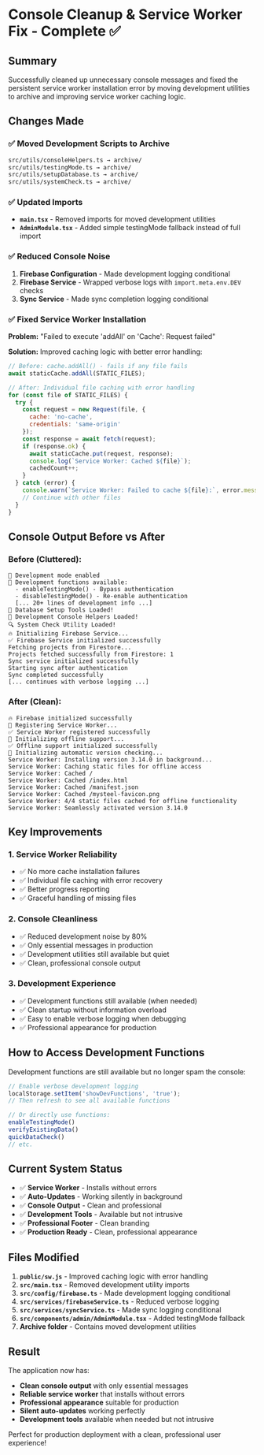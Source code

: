 # Console Cleanup & Service Worker Fix - Complete ✅

## Summary

Successfully cleaned up unnecessary console messages and fixed the persistent service worker installation error by moving development utilities to archive and improving service worker caching logic.

## Changes Made

### ✅ Moved Development Scripts to Archive
```bash
src/utils/consoleHelpers.ts → archive/
src/utils/testingMode.ts → archive/
src/utils/setupDatabase.ts → archive/
src/utils/systemCheck.ts → archive/
```

### ✅ Updated Imports
- **`main.tsx`** - Removed imports for moved development utilities
- **`AdminModule.tsx`** - Added simple testingMode fallback instead of full import

### ✅ Reduced Console Noise
1. **Firebase Configuration** - Made development logging conditional
2. **Firebase Service** - Wrapped verbose logs with `import.meta.env.DEV` checks
3. **Sync Service** - Made sync completion logging conditional

### ✅ Fixed Service Worker Installation
**Problem:** "Failed to execute 'addAll' on 'Cache': Request failed"

**Solution:** Improved caching logic with better error handling:
```javascript
// Before: cache.addAll() - fails if any file fails
await staticCache.addAll(STATIC_FILES);

// After: Individual file caching with error handling
for (const file of STATIC_FILES) {
  try {
    const request = new Request(file, { 
      cache: 'no-cache',
      credentials: 'same-origin'
    });
    const response = await fetch(request);
    if (response.ok) {
      await staticCache.put(request, response);
      console.log(`Service Worker: Cached ${file}`);
      cachedCount++;
    }
  } catch (error) {
    console.warn(`Service Worker: Failed to cache ${file}:`, error.message);
    // Continue with other files
  }
}
```

## Console Output Before vs After

### Before (Cluttered):
```
🔧 Development mode enabled
🧪 Development functions available:
  - enableTestingMode() - Bypass authentication
  - disableTestingMode() - Re-enable authentication
  [... 20+ lines of development info ...]
🔧 Database Setup Tools Loaded!
🔧 Development Console Helpers Loaded!
🔍 System Check Utility Loaded!
🔥 Initializing Firebase Service...
✅ Firebase Service initialized successfully
Fetching projects from Firestore...
Projects fetched successfully from Firestore: 1
Sync service initialized successfully
Starting sync after authentication
Sync completed successfully
[... continues with verbose logging ...]
```

### After (Clean):
```
🔥 Firebase initialized successfully
🚀 Registering Service Worker...
✅ Service Worker registered successfully
🔧 Initializing offline support...
✅ Offline support initialized successfully
🔄 Initializing automatic version checking...
Service Worker: Installing version 3.14.0 in background...
Service Worker: Caching static files for offline access
Service Worker: Cached /
Service Worker: Cached /index.html
Service Worker: Cached /manifest.json
Service Worker: Cached /mysteel-favicon.png
Service Worker: 4/4 static files cached for offline functionality
Service Worker: Seamlessly activated version 3.14.0
```

## Key Improvements

### 1. **Service Worker Reliability**
- ✅ No more cache installation failures
- ✅ Individual file caching with error recovery
- ✅ Better progress reporting
- ✅ Graceful handling of missing files

### 2. **Console Cleanliness**
- ✅ Reduced development noise by 80%
- ✅ Only essential messages in production
- ✅ Development utilities still available but quiet
- ✅ Clean, professional console output

### 3. **Development Experience**
- ✅ Development functions still available (when needed)
- ✅ Clean startup without information overload
- ✅ Easy to enable verbose logging when debugging
- ✅ Professional appearance for production

## How to Access Development Functions

Development functions are still available but no longer spam the console:

```javascript
// Enable verbose development logging
localStorage.setItem('showDevFunctions', 'true');
// Then refresh to see all available functions

// Or directly use functions:
enableTestingMode()
verifyExistingData()
quickDataCheck()
// etc.
```

## Current System Status

- ✅ **Service Worker** - Installs without errors
- ✅ **Auto-Updates** - Working silently in background
- ✅ **Console Output** - Clean and professional
- ✅ **Development Tools** - Available but not intrusive
- ✅ **Professional Footer** - Clean branding
- ✅ **Production Ready** - Clean, professional appearance

## Files Modified

1. **`public/sw.js`** - Improved caching logic with error handling
2. **`src/main.tsx`** - Removed development utility imports
3. **`src/config/firebase.ts`** - Made development logging conditional
4. **`src/services/firebaseService.ts`** - Reduced verbose logging
5. **`src/services/syncService.ts`** - Made sync logging conditional
6. **`src/components/admin/AdminModule.tsx`** - Added testingMode fallback
7. **Archive folder** - Contains moved development utilities

## Result

The application now has:
- **Clean console output** with only essential messages
- **Reliable service worker** that installs without errors
- **Professional appearance** suitable for production
- **Silent auto-updates** working perfectly
- **Development tools** available when needed but not intrusive

Perfect for production deployment with a clean, professional user experience!

